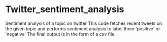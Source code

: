 # Twitter_sentiment_analysis
Sentiment analysis of a topic on twitter
This code fetches recent tweets on the given topic and performs sentiment analysis to label them 'positive' or 'negative'
The final output is in the form of a csv file.
